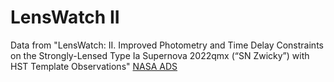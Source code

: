 # LensWatch II
Data from "LensWatch: II. Improved Photometry and Time Delay Constraints on the Strongly-Lensed Type Ia
Supernova 2022qmx (“SN Zwicky”) with HST Template Observations" [NASA ADS](https://ui.adsabs.harvard.edu/abs/2024arXiv240917239L/abstract)
